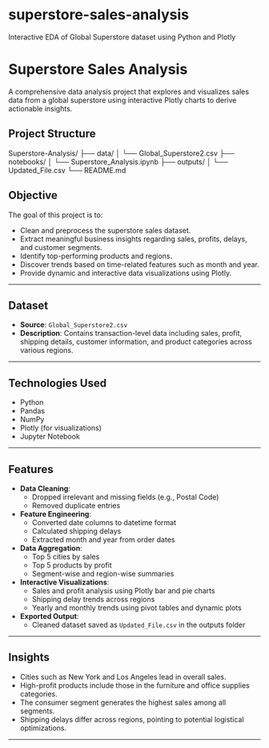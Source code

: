 # superstore-sales-analysis
Interactive EDA of Global Superstore dataset using Python and Plotly
# Superstore Sales Analysis

A comprehensive data analysis project that explores and visualizes sales data from a global superstore using interactive Plotly charts to derive actionable insights.


## Project Structure

Superstore-Analysis/
├── data/
│ └── Global_Superstore2.csv
├── notebooks/
│ └── Superstore_Analysis.ipynb
├── outputs/
│ └── Updated_File.csv
└── README.md

## Objective

The goal of this project is to:
- Clean and preprocess the superstore sales dataset.
- Extract meaningful business insights regarding sales, profits, delays, and customer segments.
- Identify top-performing products and regions.
- Discover trends based on time-related features such as month and year.
- Provide dynamic and interactive data visualizations using Plotly.

---

## Dataset

- **Source**: `Global_Superstore2.csv`
- **Description**: Contains transaction-level data including sales, profit, shipping details, customer information, and product categories across various regions.

---

## Technologies Used

- Python
- Pandas
- NumPy
- Plotly (for visualizations)
- Jupyter Notebook

---

## Features

- **Data Cleaning**:
  - Dropped irrelevant and missing fields (e.g., Postal Code)
  - Removed duplicate entries
- **Feature Engineering**:
  - Converted date columns to datetime format
  - Calculated shipping delays
  - Extracted month and year from order dates
- **Data Aggregation**:
  - Top 5 cities by sales
  - Top 5 products by profit
  - Segment-wise and region-wise summaries
- **Interactive Visualizations**:
  - Sales and profit analysis using Plotly bar and pie charts
  - Shipping delay trends across regions
  - Yearly and monthly trends using pivot tables and dynamic plots
- **Exported Output**:
  - Cleaned dataset saved as `Updated_File.csv` in the outputs folder

---

## Insights

- Cities such as New York and Los Angeles lead in overall sales.
- High-profit products include those in the furniture and office supplies categories.
- The consumer segment generates the highest sales among all segments.
- Shipping delays differ across regions, pointing to potential logistical optimizations.

---

